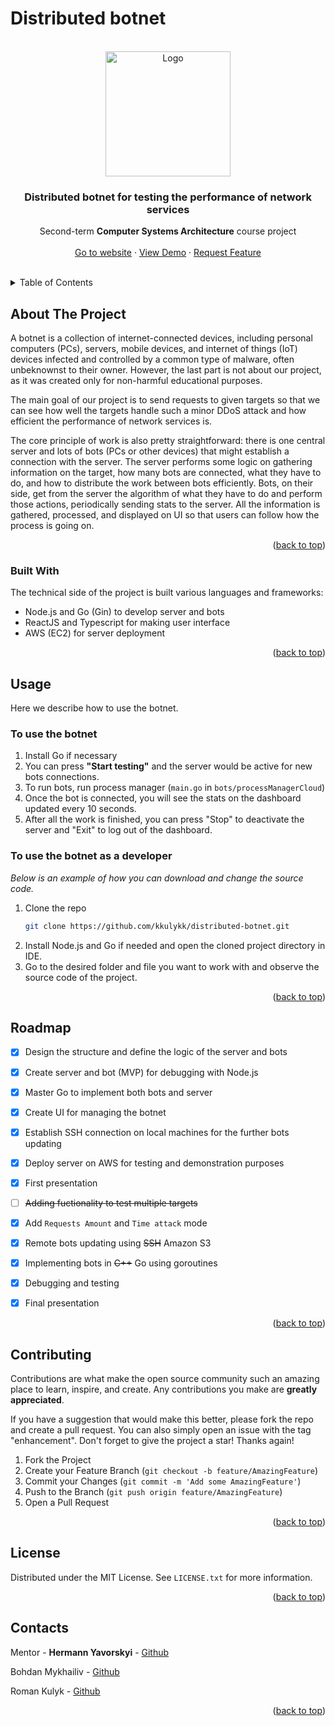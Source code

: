 # Distributed botnet

<div id="top"></div>


<!-- PROJECT LOGO -->
<br />
<div align="center">
    <img src="https://www.cloudflare.com/img/learning/ddos/what-is-a-ddos-botnet/ddos-botnet-star-network-topology.png" alt="Logo" width="200" height="auto">

  <h3 align="center">Distributed botnet for testing the performance of network services</h3>

  <p align="center">
    Second-term <b>Computer Systems Architecture</b> course project 
    <br />
        <br />
    <a href="https://kkulykk.github.io/distributed-botnet/" target="_blank">Go to website</a>
    ·
    <a href="https://youtu.be/ORd-A4XrvpA">View Demo</a>
    ·
    <a href="https://github.com/kkulykk/distributed-botnet/issues">Request Feature</a>
  </p>
    <br />
</div>



<!-- TABLE OF CONTENTS -->
<details>
  <summary>Table of Contents</summary>
  <ol>
    <li>
      <a href="#about-the-project">About The Project</a>
      <ul>
        <li><a href="#built-with">Built With</a></li>
      </ul>
    </li>
    </li>
    <li><a href="#usage">Usage</a></li>
    <li><a href="#roadmap">Roadmap</a></li>
    <li><a href="#contributing">Contributing</a></li>
    <li><a href="#license">License</a></li>
    <li><a href="#contacts">Contacts</a></li>
  </ol>
</details>



<!-- ABOUT THE PROJECT -->
## About The Project


A botnet is a collection of internet-connected devices, including personal computers (PCs), servers, mobile devices, and internet of things (IoT) devices infected and controlled by a common type of malware, often unbeknownst to their owner. However, the last part is not about our project, as it was created only for non-harmful educational purposes.

The main goal of our project is to send requests to given targets so that we can see how well the targets handle such a minor DDoS attack and how efficient the performance of network services is.

The core principle of work is also pretty straightforward: there is one central server and lots of bots (PCs or other devices) that might establish a connection with the server. The server performs some logic on gathering information on the target, how many bots are connected, what they have to do, and how to distribute the work between bots efficiently. Bots, on their side, get from the server the algorithm of what they have to do and perform those actions, periodically sending stats to the server. All the information is gathered, processed, and displayed on UI so that users can follow how the process is going on.


<p align="right">(<a href="#top">back to top</a>)</p>



### Built With

The technical side of the project is built various languages and frameworks:

* Node.js and Go (Gin) to develop server and bots
* ReactJS and Typescript for making user interface
* AWS (EC2) for server deployment



<p align="right">(<a href="#top">back to top</a>)</p>



<!-- GETTING STARTED -->
## Usage

Here we describe how to use the botnet.

### To use the botnet


1. Install Go if necessary
2. You can press **"Start testing"** and the server would be active for new bots connections.
3. To run bots, run process manager (```main.go``` in ```bots/processManagerCloud```)
4. Once the bot is connected, you will see the stats on the dashboard updated every 10 seconds.
5. After all the work is finished, you can press "Stop" to deactivate the server and "Exit" to log out of the dashboard.


### To use the botnet as a developer

_Below is an example of how you can download and change the source code._

1. Clone the repo
   ```sh
   git clone https://github.com/kkulykk/distributed-botnet.git
   ```
2. Install Node.js and Go if needed and open the cloned project directory in IDE. 
3. Go to the desired folder and file you want to work with and observe the source code of the project.

<p align="right">(<a href="#top">back to top</a>)</p>


<!-- ROADMAP -->
## Roadmap


- [x] Design the structure and define the logic of the server and bots
- [x] Create server and bot (MVP) for debugging with Node.js
- [x] Master Go to implement both bots and server
- [x] Create UI for managing the botnet
- [x] Establish SSH connection on local machines for the further bots updating
- [x] Deploy server on AWS for testing and demonstration purposes
- [x] First presentation
- [ ] ~~Adding fuctionality to test multiple targets~~
- [x] Add `Requests Amount` and `Time attack` mode
- [x] Remote bots updating using ~~SSH~~ Amazon S3
- [x] Implementing bots in ~~C++~~ Go using goroutines
- [x] Debugging and testing
- [x] Final presentation


<p align="right">(<a href="#top">back to top</a>)</p>



<!-- CONTRIBUTING -->
## Contributing

Contributions are what make the open source community such an amazing place to learn, inspire, and create. Any contributions you make are **greatly appreciated**.

If you have a suggestion that would make this better, please fork the repo and create a pull request. You can also simply open an issue with the tag "enhancement".
Don't forget to give the project a star! Thanks again!

1. Fork the Project
2. Create your Feature Branch (`git checkout -b feature/AmazingFeature`)
3. Commit your Changes (`git commit -m 'Add some AmazingFeature'`)
4. Push to the Branch (`git push origin feature/AmazingFeature`)
5. Open a Pull Request

<p align="right">(<a href="#top">back to top</a>)</p>



<!-- LICENSE -->
## License

Distributed under the MIT License. See `LICENSE.txt` for more information.

<p align="right">(<a href="#top">back to top</a>)</p>



<!-- CONTACT -->
## Contacts
Mentor - **Hermann Yavorskyi** - [Github](https://github.com/wardady)

Bohdan Mykhailiv - [Github](https://github.com/bmykhaylivvv)

Roman Kulyk - [Github](https://github.com/kkulykk)


<p align="right">(<a href="#top">back to top</a>)</p>


